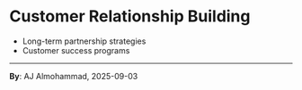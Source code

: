 # Customer Relationship Building
- Long-term partnership strategies
- Customer success programs
---
**By**: AJ Almohammad, 2025-09-03
